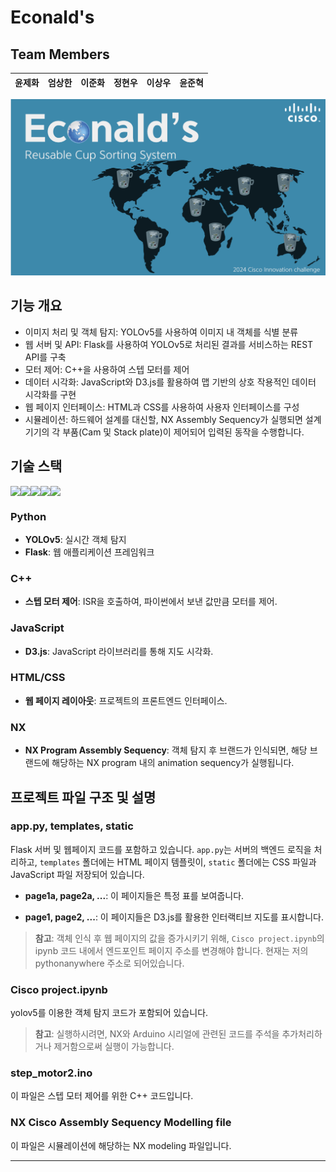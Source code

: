 
# Econald's

## Team Members

| 윤제화 | 엄상한 | 이준화 | 정현우 | 이상우 | 윤준혁 |
|:------|:------|:------|:------|:------|:------|

![Background Image](/econald.png)

## 기능 개요

- 이미지 처리 및 객체 탐지: YOLOv5를 사용하여 이미지 내 객체를 식별 분류
- 웹 서버 및 API: Flask를 사용하여 YOLOv5로 처리된 결과를 서비스하는 REST API를 구축
- 모터 제어: C++을 사용하여 스텝 모터를 제어
- 데이터 시각화: JavaScript와 D3.js를 활용하여 맵 기반의 상호 작용적인 데이터 시각화를 구현
- 웹 페이지 인터페이스: HTML과 CSS를 사용하여 사용자 인터페이스를 구성
- 시뮬레이션: 하드웨어 설계를 대신할, NX Assembly Sequency가 실행되면 설계 기기의 각 부품(Cam 및 Stack plate)이 제어되어 입력된 동작을 수행합니다.

## 기술 스택
<div style="display: flex;">
    <img src="https://img.shields.io/badge/Python-3776AB?style=for-the-badge&logo=Python&logoColor=white">
    <img src="https://img.shields.io/badge/C++-00599C?style=for-the-badge&logo=C++&logoColor=white">
    <img src="https://img.shields.io/badge/D3.JS-F9A03C?style=for-the-badge&logo=D3.js&logoColor=white">
    <img src="https://img.shields.io/badge/Javascript-F7DF1E?style=for-the-badge&logo=Javascript&logoColor=white">
    <img src="https://img.shields.io/badge/NX-143055?style=for-the-badge&logo=NX&logoColor=white">
</div>


### Python
- **YOLOv5**: 실시간 객체 탐지
- **Flask**: 웹 애플리케이션 프레임워크

### C++
- **스텝 모터 제어**: ISR을 호출하여, 파이썬에서 보낸 값만큼 모터를 제어.

### JavaScript
- **D3.js**: JavaScript 라이브러리를 통해 지도 시각화.

### HTML/CSS
- **웹 페이지 레이아웃**: 프로젝트의 프론트엔드 인터페이스.

### NX
- **NX Program Assembly Sequency**: 객체 탐지 후 브랜드가 인식되면, 해당 브랜드에 해당하는 NX program 내의 animation sequency가 실행됩니다.




## 프로젝트 파일 구조 및 설명

### **app.py, templates, static**
Flask 서버 및 웹페이지 코드를 포함하고 있습니다. `app.py`는 서버의 백엔드 로직을 처리하고, `templates` 폴더에는 HTML 페이지 템플릿이, `static` 폴더에는 CSS 파일과 JavaScript 파일 저장되어 있습니다.<br>
- **page1a, page2a, ...**: 이 페이지들은 특정 표를 보여줍니다.

- **page1, page2, ...**: 이 페이지들은 D3.js를 활용한 인터랙티브 지도를 표시합니다.


> **참고**: 객체 인식 후 웹 페이지의 값을 증가시키기 위해, `Cisco project.ipynb`의 ipynb 코드 내에서 엔드포인트 페이지 주소를 변경해야 합니다. 현재는 저의 pythonanywhere 주소로 되어있습니다.

### **Cisco project.ipynb**
yolov5를 이용한 객체 탐지 코드가 포함되어 있습니다. <br>

> **참고**: 실행하시려면, NX와 Arduino 시리얼에 관련된 코드를 주석을 추가처리하거나 제거함으로써 실행이 가능합니다.

### **step_motor2.ino**
이 파일은 스텝 모터 제어를 위한 C++ 코드입니다. 

### **NX Cisco Assembly Sequency Modelling file**
이 파일은 시뮬레이션에 해당하는 NX modeling 파일입니다.

---

